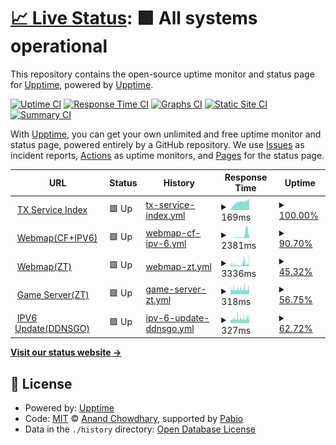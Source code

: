 # [📈 Live Status](https://demo.upptime.js.org): <!--live status--> **🟩 All systems operational**

This repository contains the open-source uptime monitor and status page for [Upptime](https://upptime.js.org), powered by [Upptime](https://github.com/upptime/upptime).

[![Uptime CI](https://github.com/txyyddss/upptime/workflows/Uptime%20CI/badge.svg)](https://github.com/txyyddss/upptime/actions?query=workflow%3A%22Uptime+CI%22)
[![Response Time CI](https://github.com/txyyddss/upptime/workflows/Response%20Time%20CI/badge.svg)](https://github.com/txyyddss/upptime/actions?query=workflow%3A%22Response+Time+CI%22)
[![Graphs CI](https://github.com/txyyddss/upptime/workflows/Graphs%20CI/badge.svg)](https://github.com/txyyddss/upptime/actions?query=workflow%3A%22Graphs+CI%22)
[![Static Site CI](https://github.com/txyyddss/upptime/workflows/Static%20Site%20CI/badge.svg)](https://github.com/txyyddss/upptime/actions?query=workflow%3A%22Static+Site+CI%22)
[![Summary CI](https://github.com/txyyddss/upptime/workflows/Summary%20CI/badge.svg)](https://github.com/txyyddss/upptime/actions?query=workflow%3A%22Summary+CI%22)

With [Upptime](https://upptime.js.org), you can get your own unlimited and free uptime monitor and status page, powered entirely by a GitHub repository. We use [Issues](https://github.com/upptime/upptime/issues) as incident reports, [Actions](https://github.com/txyyddss/upptime/actions) as uptime monitors, and [Pages](https://demo.upptime.js.org) for the status page.

<!--start: status pages-->
<!-- This summary is generated by Upptime (https://github.com/upptime/upptime) -->
<!-- Do not edit this manually, your changes will be overwritten -->
<!-- prettier-ignore -->
| URL | Status | History | Response Time | Uptime |
| --- | ------ | ------- | ------------- | ------ |
| <img alt="" src="https://icons.duckduckgo.com/ip3/1919801.xyz.ico" height="13"> [TX Service Index](https://1919801.xyz) | 🟩 Up | [tx-service-index.yml](https://github.com/txyyddss/upptime/commits/HEAD/history/tx-service-index.yml) | <details><summary><img alt="Response time graph" src="./graphs/tx-service-index/response-time-week.png" height="20"> 169ms</summary><br><a href="https://status.1919801.xyz/history/tx-service-index"><img alt="Response time 171" src="https://img.shields.io/endpoint?url=https%3A%2F%2Fraw.githubusercontent.com%2Ftxyyddss%2Fupptime%2FHEAD%2Fapi%2Ftx-service-index%2Fresponse-time.json"></a><br><a href="https://status.1919801.xyz/history/tx-service-index"><img alt="24-hour response time 0" src="https://img.shields.io/endpoint?url=https%3A%2F%2Fraw.githubusercontent.com%2Ftxyyddss%2Fupptime%2FHEAD%2Fapi%2Ftx-service-index%2Fresponse-time-day.json"></a><br><a href="https://status.1919801.xyz/history/tx-service-index"><img alt="7-day response time 169" src="https://img.shields.io/endpoint?url=https%3A%2F%2Fraw.githubusercontent.com%2Ftxyyddss%2Fupptime%2FHEAD%2Fapi%2Ftx-service-index%2Fresponse-time-week.json"></a><br><a href="https://status.1919801.xyz/history/tx-service-index"><img alt="30-day response time 171" src="https://img.shields.io/endpoint?url=https%3A%2F%2Fraw.githubusercontent.com%2Ftxyyddss%2Fupptime%2FHEAD%2Fapi%2Ftx-service-index%2Fresponse-time-month.json"></a><br><a href="https://status.1919801.xyz/history/tx-service-index"><img alt="1-year response time 171" src="https://img.shields.io/endpoint?url=https%3A%2F%2Fraw.githubusercontent.com%2Ftxyyddss%2Fupptime%2FHEAD%2Fapi%2Ftx-service-index%2Fresponse-time-year.json"></a></details> | <details><summary><a href="https://status.1919801.xyz/history/tx-service-index">100.00%</a></summary><a href="https://status.1919801.xyz/history/tx-service-index"><img alt="All-time uptime 100.00%" src="https://img.shields.io/endpoint?url=https%3A%2F%2Fraw.githubusercontent.com%2Ftxyyddss%2Fupptime%2FHEAD%2Fapi%2Ftx-service-index%2Fuptime.json"></a><br><a href="https://status.1919801.xyz/history/tx-service-index"><img alt="24-hour uptime 100.00%" src="https://img.shields.io/endpoint?url=https%3A%2F%2Fraw.githubusercontent.com%2Ftxyyddss%2Fupptime%2FHEAD%2Fapi%2Ftx-service-index%2Fuptime-day.json"></a><br><a href="https://status.1919801.xyz/history/tx-service-index"><img alt="7-day uptime 100.00%" src="https://img.shields.io/endpoint?url=https%3A%2F%2Fraw.githubusercontent.com%2Ftxyyddss%2Fupptime%2FHEAD%2Fapi%2Ftx-service-index%2Fuptime-week.json"></a><br><a href="https://status.1919801.xyz/history/tx-service-index"><img alt="30-day uptime 100.00%" src="https://img.shields.io/endpoint?url=https%3A%2F%2Fraw.githubusercontent.com%2Ftxyyddss%2Fupptime%2FHEAD%2Fapi%2Ftx-service-index%2Fuptime-month.json"></a><br><a href="https://status.1919801.xyz/history/tx-service-index"><img alt="1-year uptime 100.00%" src="https://img.shields.io/endpoint?url=https%3A%2F%2Fraw.githubusercontent.com%2Ftxyyddss%2Fupptime%2FHEAD%2Fapi%2Ftx-service-index%2Fuptime-year.json"></a></details>
| <img alt="" src="https://icons.duckduckgo.com/ip3/map.1919801.xyz.ico" height="13"> [Webmap(CF+IPV6)](https://map.1919801.xyz/maps/world/live/players.json) | 🟩 Up | [webmap-cf-ipv-6.yml](https://github.com/txyyddss/upptime/commits/HEAD/history/webmap-cf-ipv-6.yml) | <details><summary><img alt="Response time graph" src="./graphs/webmap-cf-ipv-6/response-time-week.png" height="20"> 2381ms</summary><br><a href="https://status.1919801.xyz/history/webmap-cf-ipv-6"><img alt="Response time 2335" src="https://img.shields.io/endpoint?url=https%3A%2F%2Fraw.githubusercontent.com%2Ftxyyddss%2Fupptime%2FHEAD%2Fapi%2Fwebmap-cf-ipv-6%2Fresponse-time.json"></a><br><a href="https://status.1919801.xyz/history/webmap-cf-ipv-6"><img alt="24-hour response time 548" src="https://img.shields.io/endpoint?url=https%3A%2F%2Fraw.githubusercontent.com%2Ftxyyddss%2Fupptime%2FHEAD%2Fapi%2Fwebmap-cf-ipv-6%2Fresponse-time-day.json"></a><br><a href="https://status.1919801.xyz/history/webmap-cf-ipv-6"><img alt="7-day response time 2381" src="https://img.shields.io/endpoint?url=https%3A%2F%2Fraw.githubusercontent.com%2Ftxyyddss%2Fupptime%2FHEAD%2Fapi%2Fwebmap-cf-ipv-6%2Fresponse-time-week.json"></a><br><a href="https://status.1919801.xyz/history/webmap-cf-ipv-6"><img alt="30-day response time 2335" src="https://img.shields.io/endpoint?url=https%3A%2F%2Fraw.githubusercontent.com%2Ftxyyddss%2Fupptime%2FHEAD%2Fapi%2Fwebmap-cf-ipv-6%2Fresponse-time-month.json"></a><br><a href="https://status.1919801.xyz/history/webmap-cf-ipv-6"><img alt="1-year response time 2335" src="https://img.shields.io/endpoint?url=https%3A%2F%2Fraw.githubusercontent.com%2Ftxyyddss%2Fupptime%2FHEAD%2Fapi%2Fwebmap-cf-ipv-6%2Fresponse-time-year.json"></a></details> | <details><summary><a href="https://status.1919801.xyz/history/webmap-cf-ipv-6">90.70%</a></summary><a href="https://status.1919801.xyz/history/webmap-cf-ipv-6"><img alt="All-time uptime 92.09%" src="https://img.shields.io/endpoint?url=https%3A%2F%2Fraw.githubusercontent.com%2Ftxyyddss%2Fupptime%2FHEAD%2Fapi%2Fwebmap-cf-ipv-6%2Fuptime.json"></a><br><a href="https://status.1919801.xyz/history/webmap-cf-ipv-6"><img alt="24-hour uptime 97.02%" src="https://img.shields.io/endpoint?url=https%3A%2F%2Fraw.githubusercontent.com%2Ftxyyddss%2Fupptime%2FHEAD%2Fapi%2Fwebmap-cf-ipv-6%2Fuptime-day.json"></a><br><a href="https://status.1919801.xyz/history/webmap-cf-ipv-6"><img alt="7-day uptime 90.70%" src="https://img.shields.io/endpoint?url=https%3A%2F%2Fraw.githubusercontent.com%2Ftxyyddss%2Fupptime%2FHEAD%2Fapi%2Fwebmap-cf-ipv-6%2Fuptime-week.json"></a><br><a href="https://status.1919801.xyz/history/webmap-cf-ipv-6"><img alt="30-day uptime 92.09%" src="https://img.shields.io/endpoint?url=https%3A%2F%2Fraw.githubusercontent.com%2Ftxyyddss%2Fupptime%2FHEAD%2Fapi%2Fwebmap-cf-ipv-6%2Fuptime-month.json"></a><br><a href="https://status.1919801.xyz/history/webmap-cf-ipv-6"><img alt="1-year uptime 92.09%" src="https://img.shields.io/endpoint?url=https%3A%2F%2Fraw.githubusercontent.com%2Ftxyyddss%2Fupptime%2FHEAD%2Fapi%2Fwebmap-cf-ipv-6%2Fuptime-year.json"></a></details>
| <img alt="" src="https://icons.duckduckgo.com/ip3/114.114.51.4.ico" height="13"> [Webmap(ZT)](http://114.114.51.4:8123/maps/world/live/players.json) | 🟩 Up | [webmap-zt.yml](https://github.com/txyyddss/upptime/commits/HEAD/history/webmap-zt.yml) | <details><summary><img alt="Response time graph" src="./graphs/webmap-zt/response-time-week.png" height="20"> 3336ms</summary><br><a href="https://status.1919801.xyz/history/webmap-zt"><img alt="Response time 3026" src="https://img.shields.io/endpoint?url=https%3A%2F%2Fraw.githubusercontent.com%2Ftxyyddss%2Fupptime%2FHEAD%2Fapi%2Fwebmap-zt%2Fresponse-time.json"></a><br><a href="https://status.1919801.xyz/history/webmap-zt"><img alt="24-hour response time 4015" src="https://img.shields.io/endpoint?url=https%3A%2F%2Fraw.githubusercontent.com%2Ftxyyddss%2Fupptime%2FHEAD%2Fapi%2Fwebmap-zt%2Fresponse-time-day.json"></a><br><a href="https://status.1919801.xyz/history/webmap-zt"><img alt="7-day response time 3336" src="https://img.shields.io/endpoint?url=https%3A%2F%2Fraw.githubusercontent.com%2Ftxyyddss%2Fupptime%2FHEAD%2Fapi%2Fwebmap-zt%2Fresponse-time-week.json"></a><br><a href="https://status.1919801.xyz/history/webmap-zt"><img alt="30-day response time 3026" src="https://img.shields.io/endpoint?url=https%3A%2F%2Fraw.githubusercontent.com%2Ftxyyddss%2Fupptime%2FHEAD%2Fapi%2Fwebmap-zt%2Fresponse-time-month.json"></a><br><a href="https://status.1919801.xyz/history/webmap-zt"><img alt="1-year response time 3026" src="https://img.shields.io/endpoint?url=https%3A%2F%2Fraw.githubusercontent.com%2Ftxyyddss%2Fupptime%2FHEAD%2Fapi%2Fwebmap-zt%2Fresponse-time-year.json"></a></details> | <details><summary><a href="https://status.1919801.xyz/history/webmap-zt">45.32%</a></summary><a href="https://status.1919801.xyz/history/webmap-zt"><img alt="All-time uptime 46.57%" src="https://img.shields.io/endpoint?url=https%3A%2F%2Fraw.githubusercontent.com%2Ftxyyddss%2Fupptime%2FHEAD%2Fapi%2Fwebmap-zt%2Fuptime.json"></a><br><a href="https://status.1919801.xyz/history/webmap-zt"><img alt="24-hour uptime 17.10%" src="https://img.shields.io/endpoint?url=https%3A%2F%2Fraw.githubusercontent.com%2Ftxyyddss%2Fupptime%2FHEAD%2Fapi%2Fwebmap-zt%2Fuptime-day.json"></a><br><a href="https://status.1919801.xyz/history/webmap-zt"><img alt="7-day uptime 45.32%" src="https://img.shields.io/endpoint?url=https%3A%2F%2Fraw.githubusercontent.com%2Ftxyyddss%2Fupptime%2FHEAD%2Fapi%2Fwebmap-zt%2Fuptime-week.json"></a><br><a href="https://status.1919801.xyz/history/webmap-zt"><img alt="30-day uptime 46.57%" src="https://img.shields.io/endpoint?url=https%3A%2F%2Fraw.githubusercontent.com%2Ftxyyddss%2Fupptime%2FHEAD%2Fapi%2Fwebmap-zt%2Fuptime-month.json"></a><br><a href="https://status.1919801.xyz/history/webmap-zt"><img alt="1-year uptime 46.57%" src="https://img.shields.io/endpoint?url=https%3A%2F%2Fraw.githubusercontent.com%2Ftxyyddss%2Fupptime%2FHEAD%2Fapi%2Fwebmap-zt%2Fuptime-year.json"></a></details>
| <img alt="" src="https://icons.duckduckgo.com/ip3/null.ico" height="13"> [Game Server(ZT)](114.114.51.4) | 🟩 Up | [game-server-zt.yml](https://github.com/txyyddss/upptime/commits/HEAD/history/game-server-zt.yml) | <details><summary><img alt="Response time graph" src="./graphs/game-server-zt/response-time-week.png" height="20"> 318ms</summary><br><a href="https://status.1919801.xyz/history/game-server-zt"><img alt="Response time 309" src="https://img.shields.io/endpoint?url=https%3A%2F%2Fraw.githubusercontent.com%2Ftxyyddss%2Fupptime%2FHEAD%2Fapi%2Fgame-server-zt%2Fresponse-time.json"></a><br><a href="https://status.1919801.xyz/history/game-server-zt"><img alt="24-hour response time 369" src="https://img.shields.io/endpoint?url=https%3A%2F%2Fraw.githubusercontent.com%2Ftxyyddss%2Fupptime%2FHEAD%2Fapi%2Fgame-server-zt%2Fresponse-time-day.json"></a><br><a href="https://status.1919801.xyz/history/game-server-zt"><img alt="7-day response time 318" src="https://img.shields.io/endpoint?url=https%3A%2F%2Fraw.githubusercontent.com%2Ftxyyddss%2Fupptime%2FHEAD%2Fapi%2Fgame-server-zt%2Fresponse-time-week.json"></a><br><a href="https://status.1919801.xyz/history/game-server-zt"><img alt="30-day response time 309" src="https://img.shields.io/endpoint?url=https%3A%2F%2Fraw.githubusercontent.com%2Ftxyyddss%2Fupptime%2FHEAD%2Fapi%2Fgame-server-zt%2Fresponse-time-month.json"></a><br><a href="https://status.1919801.xyz/history/game-server-zt"><img alt="1-year response time 309" src="https://img.shields.io/endpoint?url=https%3A%2F%2Fraw.githubusercontent.com%2Ftxyyddss%2Fupptime%2FHEAD%2Fapi%2Fgame-server-zt%2Fresponse-time-year.json"></a></details> | <details><summary><a href="https://status.1919801.xyz/history/game-server-zt">56.75%</a></summary><a href="https://status.1919801.xyz/history/game-server-zt"><img alt="All-time uptime 57.40%" src="https://img.shields.io/endpoint?url=https%3A%2F%2Fraw.githubusercontent.com%2Ftxyyddss%2Fupptime%2FHEAD%2Fapi%2Fgame-server-zt%2Fuptime.json"></a><br><a href="https://status.1919801.xyz/history/game-server-zt"><img alt="24-hour uptime 28.94%" src="https://img.shields.io/endpoint?url=https%3A%2F%2Fraw.githubusercontent.com%2Ftxyyddss%2Fupptime%2FHEAD%2Fapi%2Fgame-server-zt%2Fuptime-day.json"></a><br><a href="https://status.1919801.xyz/history/game-server-zt"><img alt="7-day uptime 56.75%" src="https://img.shields.io/endpoint?url=https%3A%2F%2Fraw.githubusercontent.com%2Ftxyyddss%2Fupptime%2FHEAD%2Fapi%2Fgame-server-zt%2Fuptime-week.json"></a><br><a href="https://status.1919801.xyz/history/game-server-zt"><img alt="30-day uptime 57.40%" src="https://img.shields.io/endpoint?url=https%3A%2F%2Fraw.githubusercontent.com%2Ftxyyddss%2Fupptime%2FHEAD%2Fapi%2Fgame-server-zt%2Fuptime-month.json"></a><br><a href="https://status.1919801.xyz/history/game-server-zt"><img alt="1-year uptime 57.40%" src="https://img.shields.io/endpoint?url=https%3A%2F%2Fraw.githubusercontent.com%2Ftxyyddss%2Fupptime%2FHEAD%2Fapi%2Fgame-server-zt%2Fuptime-year.json"></a></details>
| <img alt="" src="https://icons.duckduckgo.com/ip3/null.ico" height="13"> [IPV6 Update(DDNSGO)](114.114.51.4) | 🟩 Up | [ipv-6-update-ddnsgo.yml](https://github.com/txyyddss/upptime/commits/HEAD/history/ipv-6-update-ddnsgo.yml) | <details><summary><img alt="Response time graph" src="./graphs/ipv-6-update-ddnsgo/response-time-week.png" height="20"> 327ms</summary><br><a href="https://status.1919801.xyz/history/ipv-6-update-ddnsgo"><img alt="Response time 325" src="https://img.shields.io/endpoint?url=https%3A%2F%2Fraw.githubusercontent.com%2Ftxyyddss%2Fupptime%2FHEAD%2Fapi%2Fipv-6-update-ddnsgo%2Fresponse-time.json"></a><br><a href="https://status.1919801.xyz/history/ipv-6-update-ddnsgo"><img alt="24-hour response time 337" src="https://img.shields.io/endpoint?url=https%3A%2F%2Fraw.githubusercontent.com%2Ftxyyddss%2Fupptime%2FHEAD%2Fapi%2Fipv-6-update-ddnsgo%2Fresponse-time-day.json"></a><br><a href="https://status.1919801.xyz/history/ipv-6-update-ddnsgo"><img alt="7-day response time 327" src="https://img.shields.io/endpoint?url=https%3A%2F%2Fraw.githubusercontent.com%2Ftxyyddss%2Fupptime%2FHEAD%2Fapi%2Fipv-6-update-ddnsgo%2Fresponse-time-week.json"></a><br><a href="https://status.1919801.xyz/history/ipv-6-update-ddnsgo"><img alt="30-day response time 325" src="https://img.shields.io/endpoint?url=https%3A%2F%2Fraw.githubusercontent.com%2Ftxyyddss%2Fupptime%2FHEAD%2Fapi%2Fipv-6-update-ddnsgo%2Fresponse-time-month.json"></a><br><a href="https://status.1919801.xyz/history/ipv-6-update-ddnsgo"><img alt="1-year response time 325" src="https://img.shields.io/endpoint?url=https%3A%2F%2Fraw.githubusercontent.com%2Ftxyyddss%2Fupptime%2FHEAD%2Fapi%2Fipv-6-update-ddnsgo%2Fresponse-time-year.json"></a></details> | <details><summary><a href="https://status.1919801.xyz/history/ipv-6-update-ddnsgo">62.72%</a></summary><a href="https://status.1919801.xyz/history/ipv-6-update-ddnsgo"><img alt="All-time uptime 63.96%" src="https://img.shields.io/endpoint?url=https%3A%2F%2Fraw.githubusercontent.com%2Ftxyyddss%2Fupptime%2FHEAD%2Fapi%2Fipv-6-update-ddnsgo%2Fuptime.json"></a><br><a href="https://status.1919801.xyz/history/ipv-6-update-ddnsgo"><img alt="24-hour uptime 42.88%" src="https://img.shields.io/endpoint?url=https%3A%2F%2Fraw.githubusercontent.com%2Ftxyyddss%2Fupptime%2FHEAD%2Fapi%2Fipv-6-update-ddnsgo%2Fuptime-day.json"></a><br><a href="https://status.1919801.xyz/history/ipv-6-update-ddnsgo"><img alt="7-day uptime 62.72%" src="https://img.shields.io/endpoint?url=https%3A%2F%2Fraw.githubusercontent.com%2Ftxyyddss%2Fupptime%2FHEAD%2Fapi%2Fipv-6-update-ddnsgo%2Fuptime-week.json"></a><br><a href="https://status.1919801.xyz/history/ipv-6-update-ddnsgo"><img alt="30-day uptime 63.96%" src="https://img.shields.io/endpoint?url=https%3A%2F%2Fraw.githubusercontent.com%2Ftxyyddss%2Fupptime%2FHEAD%2Fapi%2Fipv-6-update-ddnsgo%2Fuptime-month.json"></a><br><a href="https://status.1919801.xyz/history/ipv-6-update-ddnsgo"><img alt="1-year uptime 63.96%" src="https://img.shields.io/endpoint?url=https%3A%2F%2Fraw.githubusercontent.com%2Ftxyyddss%2Fupptime%2FHEAD%2Fapi%2Fipv-6-update-ddnsgo%2Fuptime-year.json"></a></details>

<!--end: status pages-->

[**Visit our status website →**](https://status.1919801.xyz/)

## 📄 License

- Powered by: [Upptime](https://github.com/upptime/upptime)
- Code: [MIT](./LICENSE) © [Anand Chowdhary](https://anandchowdhary.com), supported by [Pabio](https://pabio.com)
- Data in the `./history` directory: [Open Database License](https://opendatacommons.org/licenses/odbl/1-0/)
